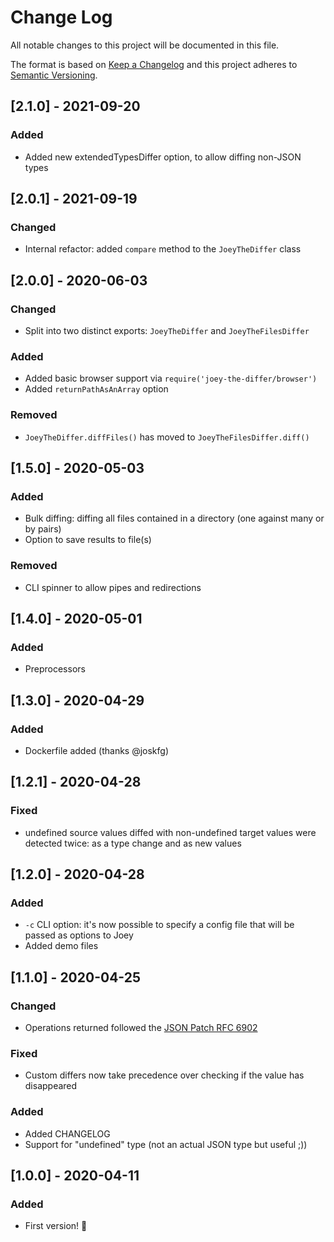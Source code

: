 # Change Log

All notable changes to this project will be documented in this file.

The format is based on [Keep a Changelog](http://keepachangelog.com/)
and this project adheres to [Semantic Versioning](http://semver.org/).

## [2.1.0] - 2021-09-20

### Added

- Added new extendedTypesDiffer option, to allow diffing non-JSON types

## [2.0.1] - 2021-09-19

### Changed

- Internal refactor: added `compare` method to the `JoeyTheDiffer` class

## [2.0.0] - 2020-06-03

### Changed

- Split into two distinct exports: `JoeyTheDiffer` and `JoeyTheFilesDiffer`

### Added

- Added basic browser support via `require('joey-the-differ/browser')`
- Added `returnPathAsAnArray` option

### Removed

- `JoeyTheDiffer.diffFiles()` has moved to `JoeyTheFilesDiffer.diff()`

## [1.5.0] - 2020-05-03

### Added

- Bulk diffing: diffing all files contained in a directory (one against many or by pairs)
- Option to save results to file(s)

### Removed

- CLI spinner to allow pipes and redirections

## [1.4.0] - 2020-05-01

### Added

- Preprocessors

## [1.3.0] - 2020-04-29

### Added

- Dockerfile added (thanks @joskfg)

## [1.2.1] - 2020-04-28

### Fixed

- undefined source values diffed with non-undefined target values were detected twice: as a type change and as new values

## [1.2.0] - 2020-04-28

### Added

- `-c` CLI option: it's now possible to specify a config file that will be passed as options to Joey
- Added demo files

## [1.1.0] - 2020-04-25

### Changed

- Operations returned followed the [JSON Patch RFC 6902](https://tools.ietf.org/html/rfc6902)

### Fixed

- Custom differs now take precedence over checking if the value has disappeared

### Added

- Added CHANGELOG
- Support for "undefined" type (not an actual JSON type but useful ;))

## [1.0.0] - 2020-04-11

### Added

- First version! 🎉

